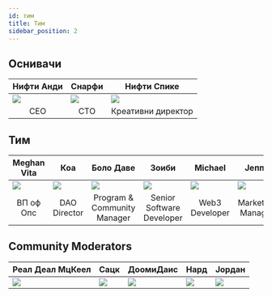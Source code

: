 ```yaml
---
id: тим
title: Тим
sidebar_position: 2
---
```


## Оснивачи

| Нифти Анди                | Снарфи                    | Нифти Спике               |
| ------------------------- | ------------------------- | ------------------------- |
| ![](/img/NiftyAndy.png)   | ![](/img/snarfy.png)      | ![](/img/NiftySpike.png)  |
| <div align="center"> CEO </div> | <div align="center"> CTO </div> | <div align="center"> Креативни директор </div> |

## Тим

| Meghan Vita               | Коа                       | Боло Даве                 | Зоиби                     | Michael                    | Јеппе                     |
| ------------------------- | ------------------------- | ------------------------- | ------------------------- | -------------------------- | ------------------------- |
| ![](/img/NiftyMorgan.png) | ![](/img/koa.png)         | ![](/img/bolo.png)        | ![](/img/zoiby.png)       | ![](/img/NiftyMichael.png) | ![](/img/jeppe.png)       |
| <div align="center"> ВП оф Опс </div> | <div align="center"> DAO Director </div> | <div align="center"> Program & Community Manager </div> | <div align="center"> Senior Software Developer </div> | <div align="center"> Web3 Developer </div>  | <div align="center"> Marketing Manager </div> |

## Community Moderators

| <div align="center"> Реал Деал МцКеел </div> | <div align="center"> Сацк </div> | <div align="center"> ДоомиДаис </div> | <div align="center"> Нард </div> | <div align="center"> Јордан </div> |
| ------------------------- | -------------------------- | -------------------------- | -------------------------- | -------------------------- |
| ![](/img/realdeal.png)    | ![](/img/sacx.png)         | ![](/img/doomy.png)        | ![](/img/nard.png)         | ![](/img/jordan.png)       |
